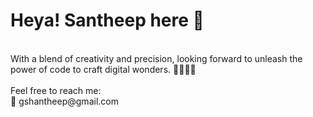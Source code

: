 # Heya! Santheep here 🤝
<br>
With a blend of creativity and precision, looking forward to unleash the power of code to craft digital wonders. 👨‍💻🧞‍♂️
<br><br>
Feel free to reach me:<br>
📩 gshantheep@gmail.com




